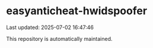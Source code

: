 # easyanticheat-hwidspoofer

Last updated: 2025-07-02 16:47:46

This repository is automatically maintained.
